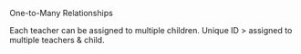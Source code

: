One-to-Many Relationships

Each teacher can be assigned to multiple children.
Unique ID > assigned to multiple teachers & child.
